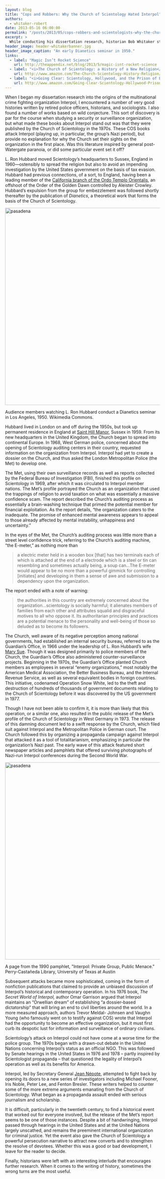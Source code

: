 ```yaml
---
layout: blog
title: "Cops and Robbers: Why the Church of Scientology Hated Interpol"
authors:
  - whitaker-robert
date: 2013-05-16 06:00:00
permalink: "/posts/2013/05/cops-robbers-and-scientologists-why-the-church-of-scientology-hated-interpol"
excerpt: >
  While conducting his dissertation research, historian Bob Whitaker stumbled across a forgotten episode involving the Church of Scientology, Interpol, and rumors of collusion with the Nazis.
header_image: header-whitakerbanner.jpg
header_image_caption: "An early Dianetics seminar in 1950."
links:
  - label: "Magic Isn’t Rocket Science"
    url: http://theappendix.net/blog/2013/5/magic-isnt-rocket-science
  - label: "<i>The Church of Scientology: a History of a New Religion</i>"
    url: http://www.amazon.com/The-Church-Scientology-History-Religion/dp/069114608X
  - label: "<i>Going Clear: Scientology, Hollywood, and the Prison of Belief</i>"
    url: http://www.amazon.com/Going-Clear-Scientology-Hollywood-Prison/dp/0307700666
---
```

When I began my dissertation research into the origins of the multinational crime fighting organization Interpol, I encountered a number of very good histories written by retired police officers, historians, and sociologists. I also found a number of works based on wild conjecture. This sort of discovery is par for the course when studying a security or surveillance organization, but what made these books about Interpol stand out was that they were published by the Church of Scientology in the 1970s. These COS books attack Interpol (playing up, in particular, the group’s Nazi period), but provide no explanation for why the Church set their sights on the organization in the first place. Was this literature inspired by general post-Watergate paranoia, or did some particular event set it off?
 
L. Ron Hubbard moved Scientology’s headquarters to Sussex, England in 1960—ostensibly to spread the religion but also to avoid an impending investigation by the United States government on the basis of tax evasion. Hubbard had previous connections, of a sort, to England, having been a leading member of the [California branch of the Ordo Templo Orientalis](http://theappendix.net/blog/2013/5/magic-isnt-rocket-science), an offshoot of the Order of the Golden Dawn controlled by Aleister Crowley. Hubbard’s expulsion from the group for embezzlement was followed shortly thereafter by the publication of *Dianetics*, a theoretical work that forms the basis of the Church of Scientology. 

<div class="inline-image"> 
    <a rel="lightbox" href="http://s3.amazonaws.com/appendixjournal-images/images/attachments/000/000/379/large/whitaker1.jpg?1368565164"><img src="http://s3.amazonaws.com/appendixjournal-images/images/attachments/000/000/379/medium/whitaker1.jpg?1368565164" width="640" alt="pasadena" /></a>
    <p class="caption"> Audience members watching L. Ron Hubbard conduct a Dianetics seminar in Los Angeles, 1950.
        <span class="credit">Wikimedia Commons. </span> 
    </p>
</div>

Hubbard lived in London on and off during the 1950s, but took up permanent residence in England at [Saint Hill Manor](http://en.wikipedia.org/wiki/Saint_Hill_Manor), Sussex in 1959. From its new headquarters in the United Kingdom, the Church began to spread into continental Europe. In 1968, West German police, concerned about the opening of Scientology auditing centers in their country, requested information on the organization from Interpol. Interpol had yet to create a dossier on the Church, and thus asked the London Metropolitan Police (the Met) to develop one. 

The Met, using their own surveillance records as well as reports collected by the Federal Bureau of Investigation (FBI), finished this profile on Scientology in 1969, after which it was circulated to Interpol member nations. The Met’s profile portrayed the Church as an organization that used the trappings of religion to avoid taxation on what was essentially a massive confidence scam. The report described the Church’s auditing process as essentially a brain-washing technique that primed the potential member for financial exploitation. As the report details, “the organization caters to the inadequate. The promise of enhanced mental awareness appears to appeal to those already affected by mental instability, unhappiness and uncertainty.” 

In the eyes of the Met, the Church’s auditing process was little more than a street level confidence trick, referring to the Church’s auditing machine, “the E-meter,” as nothing more than 

>a electric meter held in a wooden box [that] has two terminals each of which is attached at the end of a electrode which is a steel or tin can resembling and sometimes actually being, a soup can…The E-meter would appear to be no more than a powerful gimmick for controlling [initiates] and developing in them a sense of awe and submission to a dependency upon the organization.

The report ended with a note of warning:

>the authorities in this country are extremely concerned about the organization…scientology is socially harmful; it alienates members of families from each other and attributes squalid and disgraceful motives to all who oppose it. Its authoritarian principles and practices are a potential menace to the personality and well-being of those so deluded as to become its followers.

The Church, well aware of its negative perception among national governments, had established an internal security bureau, referred to as the Guardian’s Office, in 1966 under the leadership of L. Ron Hubbard’s wife [Mary Sue](http://en.wikipedia.org/wiki/Mary_Sue_Hubbard). Though it was designed primarily to police members of the Church, the Guardian’s Office also administered counter-surveillance projects. Beginning in the 1970s, the Guardian’s Office planted Church members as employees in several “enemy organizations,” most notably the American Medical Association, the Better Business Bureau, and the Internal Revenue Service, as well as several equivalent bodies in foreign countries. This initiative, codenamed Operation Snow White, led to the theft and destruction of hundreds of thousands of government documents relating to the Church of Scientology before it was discovered by the US government in 1977.

Though I have not been able to confirm it, it is more than likely that this operation, or a similar one, also resulted in the public release of the Met’s profile of the Church of Scientology in West Germany in 1973. The release of this damning document led to a swift response by the Church, which filed suit against Interpol and the Metropolitan Police in German court. The Church followed this by organizing a propaganda campaign against Interpol that attacked it as a tool of totalitarianism, emphasizing in particular the organization’s Nazi past.  The early wave of this attack featured short newspaper articles and pamphlets that offered surviving photographs of Nazi-run Interpol conferences during the Second World War. 

<div class="inline-image"> 
    <a rel="lightbox" href="http://s3.amazonaws.com/appendixjournal-images/images/attachments/000/000/380/large/whitaker2.jpg?1368719593"><img src="http://s3.amazonaws.com/appendixjournal-images/images/attachments/000/000/380/medium/whitaker2.jpg?1368719593" width="640" alt="pasadena" /></a>
    <p class="caption"> A page from the 1990 pamphlet, "Interpol: Private Group, Public Menace."
        <span class="credit">Perry-Castañeda Library, University of Texas at Austin </span> 
    </p>
</div>

Subsequent attacks became more sophisticated, coming in the form of nonfiction publications that claimed to provide an unbiased discussion of Interpol’s historical and contemporary operation. In his 1976 book, *The Secret World of Interpol,* author Omar Garrison argued that Interpol maintains an “Orwellian dream” of establishing “a dossier-based dictatorship” that will bring an end to civil liberties around the world. In a more measured approach, authors Trevor Meldal- Johnsen and Vaughn Young (who famously went on to testify against COS) wrote that Interpol had the opportunity to become an effective organization, but it must first curb its despotic lust for information and surveillance of ordinary civilians.

Scientology’s attack on Interpol could not have come at a worse time for the police group. The 1970s began with a drawn-out debate in the United Nations concerning Interpol’s status as an official NGO. This was followed by Senate hearings in the United States in 1976 and 1978 – partly inspired by Scientologist propaganda – that questioned the legality of Interpol’s operation as well as its benefits for America. 

Interpol, led by Secretary General [Jean Népote](http://news.google.com/newspapers?nid=1755&dat=19781122&id=Q_4jAAAAIBAJ&sjid=hWcEAAAAIBAJ&pg=6891,3622445), attempted to fight back by opening its doors to a new series of investigators including Michael Fooner, Iris Noble, Peter Lee, and Fenton Bresler. These writers helped to counter some of the more extreme arguments emanating from the Church of Scientology. What began as a propaganda assault ended with serious journalism and scholarship. 

It is difficult, particularly in the twentieth century, to find a historical event that worked out for everyone involved, but the release of the Met’s report seems to be one of those instances. Despite a bit of handwringing, Interpol passed through hearings in the United States and at the United Nations largely unscathed, and remains the preeminent international organization for criminal justice. Yet the event also gave the Church of Scientology a powerful persecution narrative to attract new converts and to strengthen the resolve of devotees. Whether this was a good or bad development, I leave for the reader to decide. 

Finally, historians were left with an interesting interlude that encourages further research. When it comes to the writing of history, sometimes the wrong turns are the most useful. 